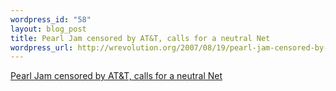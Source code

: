 ```yaml
--- 
wordpress_id: "58"
layout: blog_post
title: Pearl Jam censored by AT&T, calls for a neutral Net
wordpress_url: http://wrevolution.org/2007/08/19/pearl-jam-censored-by-att-calls-for-a-neutral-net/
---
```

<a href="http://arstechnica.com/news.ars/post/20070809-pearl-jam-censored-by-att-calls-for-a-neutral-net.html">Pearl Jam censored by AT&T, calls for a neutral Net</a>
